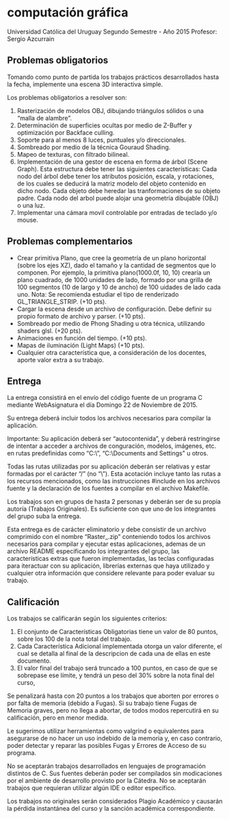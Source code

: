 # computación gráfica

Universidad Católica del Uruguay
Segundo Semestre - Año 2015
Profesor: Sergio Azcurrain

## Problemas obligatorios

Tomando como punto de partida los trabajos prácticos desarrollados hasta la fecha, implemente una escena 3D interactiva simple.

Los problemas obligatorios a resolver son:

1. Rasterización de modelos OBJ, dibujando triángulos sólidos o una “malla de alambre”.
2. Determinación de superficies ocultas por medio de Z-Buffer y optimización por Backface culling.
3. Soporte para al menos 8 luces, puntuales y/o direccionales.
4. Sombreado por medio de la técnica Gouraud Shading.
5. Mapeo de texturas, con filtrado bilineal.
6. Implementación de una gestor de escena en forma de árbol (Scene Graph). Esta estructura debe tener las siguientes características:
   Cada nodo del árbol debe tener los atributos posición, escala, y rotaciones, de los cuales se deducirá la matriz modelo del objeto contenido en dicho nodo.
   Cada objeto debe heredar las tranformaciones de su objeto padre.
   Cada nodo del arbol puede alojar una geometría dibujable (OBJ) o una luz.
7. Implementar una cámara movil controlable por entradas de teclado y/o mouse.

## Problemas complementarios

* Crear primitiva Plano, que cree la geometría de un plano horizontal (sobre los ejes XZ), dado el tamaño y la cantidad de segmentos que lo componen. Por ejemplo, la primitiva plano(1000.0f, 10, 10) crearía un plano cuadrado, de 1000 unidades de lado, formado por una grilla de 100 segmentos (10 de largo y 10 de ancho) de 100 uidades de lado cada uno. Nota: Se recomienda estudiar el tipo de renderizado GL_TRIANGLE_STRIP. (+10 pts).
* Cargar la escena desde un archivo de configuración. Debe definir su propio formato de archivo y parser. (+10 pts).
* Sombreado por medio de Phong Shading u otra técnica, utilizando shaders glsl. (+20 pts).
* Animaciones en función del tiempo. (+10 pts).
* Mapas de iluminación (Light Maps) (+10 pts).
* Cualquier otra característica que, a consideración de los docentes, aporte valor extra  a su trabajo.

## Entrega

La entrega consistirá en el envío del código fuente de un programa C mediante WebAsignatura el día Domingo 22 de Noviembre de 2015.

Su entrega deberá incluir todos los archivos necesarios para compilar la aplicación.

Importante: Su aplicación deberá ser “autocontenida”, y deberá restringirse de intentar a acceder a archivos de conguración, modelos, imágenes, etc. en rutas
predefinidas como “C:\”, “C:\Documents and Settings" u otros. 

Todas las rutas utilizadas por su aplicación deberán ser relativas y estar formadas por el carácter “/” (no “\”). Esta acotación incluye tanto las rutas a los recursos mencionados, como las
instrucciones #include en los archivos fuente y la declaración de los fuentes a compilar
en el archivo Makefile.

Los trabajos son en grupos de hasta 2 personas y deberán ser de su propia autoría (Trabajos Originales). Es suficiente con que uno de los integrantes del grupo suba la entrega.

Esta entrega es de carácter eliminatorio y debe consistir de un archivo comprimido con el nombre “Raster_<Apellidos>.zip” conteniendo todos los archivos necesarios para compilar
y ejecutar estas aplicaciones, ademas de un archivo README especificando los integrantes del grupo, las características extras que fueron implementadas, las teclas configuradas para
iteractuar con su aplicación, librerías externas que haya utilizado y cualquier otra información que considere relevante para poder evaluar su trabajo.

## Calificación

Los trabajos se calificarán según los siguientes criterios:

1. El conjunto de Características Obligatorias tiene un valor de 80 puntos, sobre los 100 de la nota total del trabajo.
2. Cada Característica Adicional implementada otorga un valor diferente, el cual se detalla al final de la descripcion de cada una de ellas en este documento.
3. El valor final del trabajo será truncado a 100 puntos, en caso de que se sobrepase ese límite, y tendrá un peso del 30% sobre la nota final del curso,

Se penalizará hasta con 20 puntos a los trabajos que aborten por errores o por falta de memoria (debido a Fugas). Si su trabajo tiene Fugas de Memoria graves, pero no llega a
abortar, de todos modos repercutirá en su calificación, pero en menor medida.

Le sugerimos utilizar herramientas como valgrind o equivalentes para asegurarse de no hacer un uso indebido de la memoria y, en caso contrario, poder detectar y reparar las posibles Fugas y Errores de Acceso de su programa.

No se aceptarán trabajos desarrollados en lenguajes de programación distintos de C.
Sus fuentes deberán poder ser compilados sin modicaciones por el ambiente de desarrollo provisto por la Cátedra. No se aceptarán trabajos que requieran utilizar algún IDE o editor
específico.

Los trabajos no originales serán considerados Plagio Académico y causarán la pérdida instantánea del curso y la sanción académica correspondiente.








